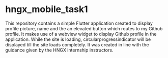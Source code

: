 # hngx_mobile_task1

This repository contains a simple Flutter application created to display profile picture, name and the an elevated button which routes to my Github profile.
It makes use of a webview widget to display Github profile in the application. While the site is loading, circularprogressindicator will be displayed till the site loads completely.
It was created in line with the guidance given by the HNGX internship instructors.
